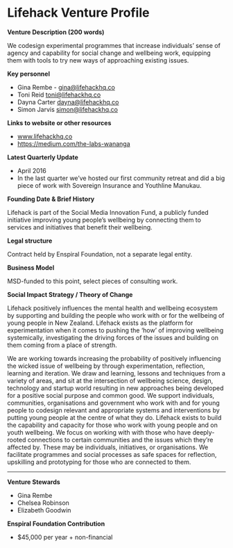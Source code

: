 # Lifehack Venture Profile

**Venture Description (200 words)**

We codesign experimental programmes that increase individuals’ sense of agency and capability for social change and wellbeing work, equipping them with tools to try new ways of approaching existing issues.

**Key personnel**

* Gina Rembe - gina@lifehackhq.co
* Toni Reid toni@lifehackhq.co
* Dayna Carter dayna@lifehackhq.co
* Simon Jarvis simon@lifehackhq.co

**Links to website or other resources**

* www.lifehackhq.co
* https://medium.com/the-labs-wananga

**Latest Quarterly Update**

* April 2016 
* In the last quarter we’ve hosted our first community retreat and did a big piece of work with Sovereign Insurance and Youthline Manukau. 

**Founding Date & Brief History**

Lifehack is part of the Social Media Innovation Fund, a publicly funded initiative improving young people’s wellbeing by connecting them to services and initiatives that benefit their wellbeing. 

**Legal structure**

Contract held by Enspiral Foundation, not a separate legal entity.

**Business Model**

MSD-funded to this point, select pieces of consulting work.

**Social Impact Strategy / Theory of Change**

Lifehack positively influences the mental health and wellbeing ecosystem by supporting and building the people who work with or for the wellbeing of young people in New Zealand.
Lifehack exists as the platform for experimentation when it comes to pushing the ‘how’ of improving wellbeing systemically, investigating the driving forces of the issues and building on them coming from a place of strength. 

We are working towards increasing the probability of positively influencing the wicked issue of wellbeing by through experimentation, reflection, learning and iteration. 
We draw and learning, lessons and techniques from a variety of areas, and sit at the intersection of wellbeing science, design, technology and startup world resulting in new approaches being developed for a positive social purpose and common good.
We support individuals, communities, organisations and government who work with and for young people to codesign relevant and appropriate systems and interventions by putting young people at the centre of what they do. Lifehack exists to build the capability and capacity for those who work with young people and on youth wellbeing. We focus on working with with those who have deeply-rooted connections to certain communities and the issues which they’re affected by. These may be individuals, initiatives, or organisations. We facilitate programmes and social processes as safe spaces for reflection, upskilling and prototyping for those who are connected to them. 

---

**Venture Stewards** 

* Gina Rembe
* Chelsea Robinson
* Elizabeth Goodwin


**Enspiral Foundation Contribution**

* $45,000 per year + non-financial

